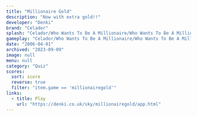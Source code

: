 ```yaml
---
title: "Millionaire Gold"
description: "Now with extra gold!!"
developer: "Denki"
brand: "Celador"
splash: "Celador/Who Wants To Be A Millionaire/Who Wants To Be A Millionaire Gold Edition/GoldSplash.jpg"
gameplay: "Celador/Who Wants To Be A Millionaire/Who Wants To Be A Millionaire Gold Edition/GoldScreen01.jpg"
date: "2006-04-01"
archived: "2023-09-09"
image: null
menu: null
category: "Quiz"
scores:
  sort: score
  reverse: true
  filter: "item.game == 'millionairegold'"
links:
  - title: Play
    url: "https://denki.co.uk/sky/millionairegold/app.html"
---
```

